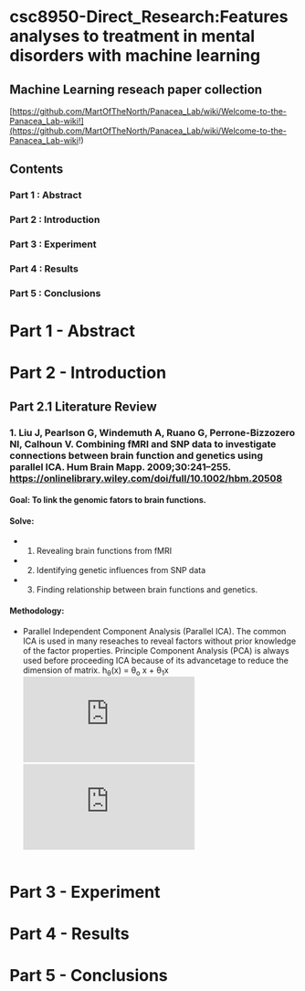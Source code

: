 # csc8950-Direct_Research:Features analyses to treatment in mental disorders with machine learning


## Machine Learning reseach paper collection
[https://github.com/MartOfTheNorth/Panacea_Lab/wiki/Welcome-to-the-Panacea_Lab-wiki!](https://github.com/MartOfTheNorth/Panacea_Lab/wiki/Welcome-to-the-Panacea_Lab-wiki!)

## Contents
### Part 1 : Abstract       
### Part 2 : Introduction
### Part 3 : Experiment     
### Part 4 : Results
### Part 5 : Conclusions

# Part 1 - Abstract



# Part 2 - Introduction


## Part 2.1 Literature Review
### 1. Liu J, Pearlson G, Windemuth A, Ruano G, Perrone-Bizzozero NI, Calhoun V. Combining fMRI and SNP data to investigate connections between brain function and genetics using parallel ICA. Hum Brain Mapp. 2009;30:241–255. https://onlinelibrary.wiley.com/doi/full/10.1002/hbm.20508

#### Goal: To link the genomic fators to brain functions.
#### Solve: 
- 1) Revealing brain functions from fMRI
- 2) Identifying genetic influences from SNP data
- 3) Finding relationship between brain functions and genetics.
#### Methodology: 
- Parallel Independent Component Analysis (Parallel ICA). The common ICA is used in many reseaches to reveal factors without prior knowledge of the factor properties. Principle Component Analysis (PCA) is always used before proceeding ICA because of its advancetage to reduce the dimension of matrix.
 h<sub>&theta;</sub>(x) = &theta;<sub>o</sub> x + &theta;<sub>1</sub>x
![\Large X=A\dotS;  Z=W\dotX;](https://latex.codecogs.com/svg.latex?x%3D%5Cfrac%7B-b%5Cpm%5Csqrt%7Bb%5E2-4ac%7D%7D%7B2a%7D)
![\Large If W=A^{-1}, then Z=S](https://latex.codecogs.com/svg.latex?x%3D%5Cfrac%7B-b%5Cpm%5Csqrt%7Bb%5E2-4ac%7D%7D%7B2a%7D)
<img src="https://latex.codecogs.com/svg.latex?\Large&space;X=A\dotS;  Z=W\dotX;" title="" />

# Part 3 - Experiment

# Part 4 - Results

# Part 5 - Conclusions



